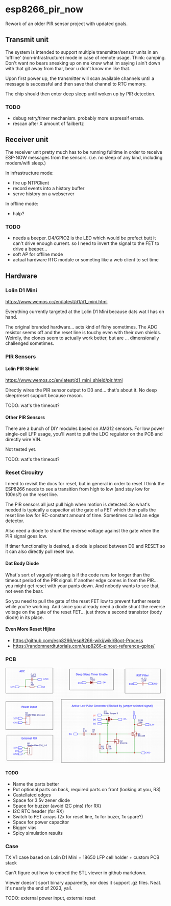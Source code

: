 # esp8266_pir_now

Rework of an older PIR sensor project with updated goals.

## Transmit unit

The system is intended to support multiple transmitter/sensor units in an 'offline' (non-infrastructure) mode in case of remote usage.  Think:  camping.  Don't want no bears sneaking up on me know what im saying i ain't down with that git away from thar, bear u don't know me like that.

Upon first power up, the transmitter will scan available channels until a message is successful and then save that channel to RTC memory.

The chip should then enter deep sleep until woken up by PIR detection.

### TODO

* debug retry/timer mechanism.  probably more espressif errata.
* rescan after X amount of failbertz

## Receiver unit

The receiver unit pretty much has to be running fulltime in order to receive ESP-NOW messages from the sensors.  (i.e. no sleep of any kind, including modem/wifi sleep.)

In infrastructure mode:

* fire up NTPClient
* record events into a history buffer
* serve history on a webserver

In offline mode:

* halp?

### TODO

* needs a beeper.  D4/GPIO2 is the LED which would be prefect butt it can't drive enough current.  so I need to invert the signal to the FET to drive a beeper...
* soft AP for offline mode
* actual hardware RTC module or someting like a web client to set time

## Hardware

### Lolin D1 Mini

https://www.wemos.cc/en/latest/d1/d1_mini.html

Everything currently targeted at the Lolin D1 Mini because dats wat I has on hand.

The original branded hardware...  acts kind of fishy sometimes.  The ADC resistor seems off and the reset line is touchy even with their own shields.  Weirdly, the clones seem to actually work better, but are ... dimensionally challenged sometimes.

### PIR Sensors

#### Lolin PIR Shield

https://www.wemos.cc/en/latest/d1_mini_shield/pir.html

Directly wires the PIR sensor output to D3 and...  that's about it.  No deep sleep/reset support because reason.

TODO:  wat's the timeout?

#### Other PIR Sensors

There are a bunch of DIY modules based on AM312 sensors.  For low power single-cell LFP usage, you'll want to pull the LDO regulator on the PCB and directly wire VIN.

Not tested yet.

TODO:  wat's the timeout?

### Reset Circuitry

I need to revisit the docs for reset, but in general in order to reset I think the ESP8266 needs to see a transition from high to low (and stay low for 100ns?) on the reset line.

The PIR sensors all just pull high when motion is detected.  So what's needed is typically a capacitor at the gate of a FET which then pulls the reset line low for RC-constant amount of time.  Sometimes called an edge detector.

Also need a diode to shunt the reverse voltage against the gate when the PIR signal goes low.

If timer functionality is desired, a diode is placed between D0 and RESET so it can also directly pull reset low.

#### Dat Body Diode

What's sort of vaguely missing is if the code runs for longer than the timeout period of the PIR signal.  If another edge comes in from the PIR...  you might get reset with your pants down.  And nobody wants to see that, not even the bear.

So you need to pull the gate of the reset FET low to prevent further resets while you're working.  And since you already need a diode shunt the reverse voltage on the gate of the reset FET...  just throw a second transistor (body diode) in its place.

#### Even More Reset Hijinx

* https://github.com/esp8266/esp8266-wiki/wiki/Boot-Process
* https://randomnerdtutorials.com/esp8266-pinout-reference-gpios/

### PCB

![PCB](/docs/PIR_LFP_Schematic.png)

#### TODO

* Name the parts better
* Put optional parts on back, required parts on front (looking at you, R3)
* Castellated edges
* Space for 3.5v zener diode
* Space for buzzer (avoid I2C pins) (for RX)
* I2C RTC header (for RX)
* Switch to FET arrays (2x for reset line, 1x for buzer, 1x spare?)
* Space for power capacitor
* Bigger vias
* Spicy simulation results

### Case

TX V1 case based on Lolin D1 Mini + 18650 LFP cell holder + custom PCB stack

Can't figure out how to embed the STL viewer in github markdown.

Viewer doesn't sport binary apparently, nor does it support .gz files.  Neat.  It's nearly the end of 2023, yall.

TODO:  external power input, external reset
